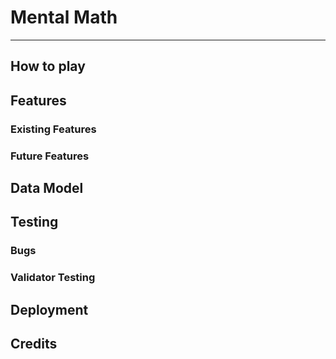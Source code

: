 # Mental Math
_______________________________________________________________________________________________________________________
## How to play
## Features
### Existing Features
### Future Features
## Data Model
## Testing
### Bugs
### Validator Testing
## Deployment
## Credits
